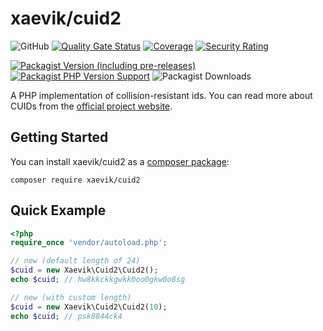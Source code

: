 # xaevik/cuid2

![GitHub](https://img.shields.io/github/license/xaevik/php-cuid2?logo=github) [![Quality Gate Status](https://sonarcloud.io/api/project_badges/measure?project=php-cuid2&metric=alert_status)](https://sonarcloud.io/summary/overall?id=php-cuid2) [![Coverage](https://sonarcloud.io/api/project_badges/measure?project=php-cuid2&metric=coverage)](https://sonarcloud.io/summary/overall?id=php-cuid2) [![Security Rating](https://sonarcloud.io/api/project_badges/measure?project=php-cuid2&metric=security_rating)](https://sonarcloud.io/summary/overall?id=php-cuid2)

[![Packagist Version (including pre-releases)](https://img.shields.io/packagist/v/xaevik/cuid2?include_prereleases)](https://packagist.org/packages/xaevik/cuid2) [![Packagist PHP Version Support](https://img.shields.io/packagist/php-v/xaevik/cuid2)](https://packagist.org/packages/xaevik/cuid2) ![Packagist Downloads](https://img.shields.io/packagist/dt/xaevik/cuid2)

A PHP implementation of collision-resistant ids. You can read more about CUIDs from the [official project website](https://github.com/paralleldrive/cuid2).

## Getting Started

You can install xaevik/cuid2 as a [composer package](https://packagist.org/packages/xaevik/cuid2):

```shell
composer require xaevik/cuid2
```

## Quick Example

```php
<?php
require_once 'vendor/autoload.php';

// new (default length of 24)
$cuid = new Xaevik\Cuid2\Cuid2();
echo $cuid; // hw8kkckkgwkk0oo0gkw0o8sg

// new (with custom length)
$cuid = new Xaevik\Cuid2\Cuid2(10);
echo $cuid; // psk8844ck4
```
